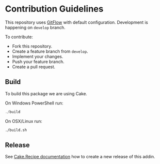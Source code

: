 # Contribution Guidelines

This repository uses [GitFlow] with default configuration.
Development is happening on `develop` branch.

To contribute:

* Fork this repository.
* Create a feature branch from `develop`.
* Implement your changes.
* Push your feature branch.
* Create a pull request.

## Build

To build this package we are using Cake.

On Windows PowerShell run:

```powershell
./build
```

On OSX/Linux run:

```bash
./build.sh
```

## Release

See [Cake.Recipe documentation] how to create a new release of this addin.

[GitFlow]: https://nvie.com/posts/a-successful-git-branching-model/
[Cake.Recipe documentation]: https://cake-contrib.github.io/Cake.Recipe/docs/usage/creating-release